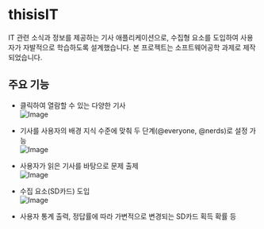 # thisisIT

IT 관련 소식과 정보를 제공하는 기사 애플리케이션으로, 수집형 요소를 도입하여 사용자가 자발적으로 학습하도록 설계했습니다. 본 프로젝트는 소프트웨어공학 과제로 제작되었습니다.

## 주요 기능

- 클릭하여 열람할 수 있는 다양한 기사<br>
![Image](https://github.com/user-attachments/assets/d90ccd92-08bb-496a-b16b-710c3fe48b85)

- 기사를 사용자의 배경 지식 수준에 맞춰 두 단계(@everyone, @nerds)로 설정 가능<br>
![Image](https://github.com/user-attachments/assets/aea51887-c295-4a99-838c-68d7a3c1f8fa)

- 사용자가 읽은 기사를 바탕으로 문제 출제<br>
![Image](https://github.com/user-attachments/assets/b4dba28b-a6df-4a71-9329-f0db2074e8ae)

- 수집 요소(SD카드) 도입<br>
![Image](https://github.com/user-attachments/assets/83ca1c4d-3653-4745-adc2-b9c258a0a387)

- 사용자 통계 출력, 정답률에 따라 가변적으로 변경되는 SD카드 획득 확률 등
